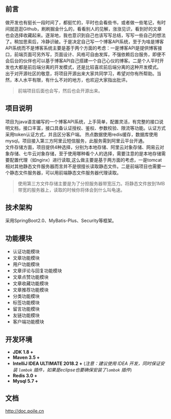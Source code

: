 ## 前言

做开发也有挺长一段时间了，都挺忙的，平时也会看些书，或者做一些笔记，有时间就逛逛Github，刷刷掘金什么的，看看别人的见解，涨涨见识，看到好的文章也会选择收藏起来。逐渐地，我也意识到自己也该写写总结，写写一些自己的想法了。稍加思索后，冷静识破。于是决定自己写一个博客API系统，至于为啥是博客API系统而不是博客系统主要是基于两个方面的考虑：一是博客API是提供博客接口，前端页面可另外写，页面设计、风格可自由发挥，不强依赖后台服务，即便不会后台的伙伴也可以基于博客API自己搭建一个自己心仪的博客。二是个人平时开发也大都是前后端分离的开发模式，还是比较喜欢前后端分离的这种开发模式。
<br>
出于对开源社区的敬意，将项目开源出来大家共同学习，希望对你有所帮助。当然，本人水平有限，有什么不对的地方，也欢迎大家指出批评。
> 前端项目后面也会写，然后也会开源出来。

## 项目说明

项目为java语言编写的一个博客API系统，上手简单，配置灵活，有完整的接口说明文档，接口丰富，接口具备认证授权、鉴权、参数校验、限流等功能。认证方式采用token认证方式，并且区分客户端。
热点数据使用redis缓存，数据库使用mysql。项目接入第三方阿里云短信服务，此服务需到阿里云平台开通。
<br>
文件存储方面，项目提供4种选择，分别为本地存储、阿里云对象存储、网易云对象存储、七牛云对象存储，至于使用哪种看个人的选择，需要注意的是本地存储需要配置代理（如nginx）进行读取,这么做主要是基于两方面的考虑，一是tomcat相对其他静态文件服务器而言并不是很擅长读取静态文件。二是前端项目也需要一个静态文件服务器，可以用前端静态文件服务器代理读取。
<br> 
> 使用第三方文件存储主要是为了分担服务器带宽压力。将静态文件放到1MB带宽的服务器上，读取的时候你将体会到什么叫龟速。

 ## 技术架构
采用SpringBoot2.0、MyBatis-Plus、Security等框架。

## 功能模块

- 认证功能模块
- 文章功能模块
- 用户功能模块
- 文章评论与回复功能模块
- 文章点赞功能模块
- 文章收藏功能模块
- 文章推荐功能模块
- 分类功能模块
- 标签功能模块
- 留言功能模块
- 友链功能模块
- 客户端功能模块

## 开发环境

- **JDK 1.8 +**
- **Maven 3.5 +**
- **IntelliJ IDEA ULTIMATE 2018.2 +** (*注意：建议使用 IDEA 开发，同时保证安装 `lombok` 插件，如果是eclipse也要确保安装了`lombok` 插件*)
- **Redis 3.0 +**
- **Mysql 5.7 +**

## 文档
<a href="http://doc.poile.cn" target="_black">http://doc.poile.cn</a>
